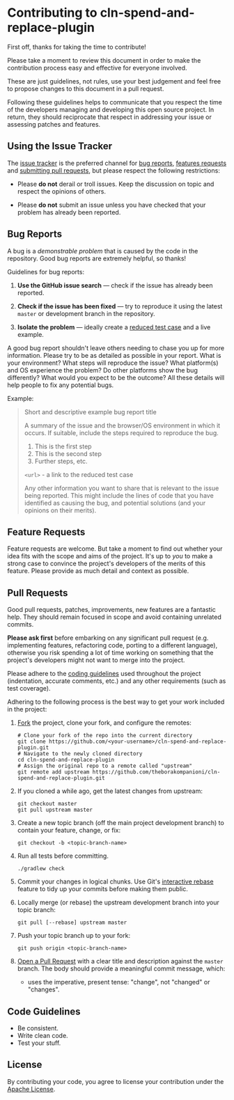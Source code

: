 # Contributing to cln-spend-and-replace-plugin

First off, thanks for taking the time to contribute!

Please take a moment to review this document in order to make the contribution
process easy and effective for everyone involved.

These are just guidelines, not rules, use your best judgement and feel free to propose changes 
to this document in a pull request.

Following these guidelines helps to communicate that you respect the time of
the developers managing and developing this open source project. In return,
they should reciprocate that respect in addressing your issue or assessing
patches and features.

## Using the Issue Tracker

The [issue tracker](https://github.com/theborakompanioni/cln-spend-and-replace-plugin/issues) is
the preferred channel for [bug reports](#bug-reports), [features requests](#feature-requests)
and [submitting pull requests](#pull-requests), but please respect the following
restrictions:

* Please **do not** derail or troll issues. Keep the discussion on topic and
  respect the opinions of others.

* Please **do not** submit an issue unless you have checked that your problem has
  already been reported.

## Bug Reports

A bug is a _demonstrable problem_ that is caused by the code in the repository.
Good bug reports are extremely helpful, so thanks!

Guidelines for bug reports:

1. **Use the GitHub issue search** &mdash; check if the issue has already been
   reported.

2. **Check if the issue has been fixed** &mdash; try to reproduce it using the
   latest `master` or development branch in the repository.

3. **Isolate the problem** &mdash; ideally create a [reduced test
   case](https://css-tricks.com/reduced-test-cases/) and a live example.


A good bug report shouldn't leave others needing to chase you up for more
information. Please try to be as detailed as possible in your report. What is
your environment? What steps will reproduce the issue? What platform(s) and OS
experience the problem? Do other platforms show the bug differently? What
would you expect to be the outcome? All these details will help people to fix
any potential bugs.

Example:

> Short and descriptive example bug report title
>
> A summary of the issue and the browser/OS environment in which it occurs. If
> suitable, include the steps required to reproduce the bug.
>
> 1. This is the first step
> 2. This is the second step
> 3. Further steps, etc.
>
> `<url>` - a link to the reduced test case
>
> Any other information you want to share that is relevant to the issue being
> reported. This might include the lines of code that you have identified as
> causing the bug, and potential solutions (and your opinions on their
> merits).


## Feature Requests

Feature requests are welcome. But take a moment to find out whether your idea
fits with the scope and aims of the project. It's up to *you* to make a strong
case to convince the project's developers of the merits of this feature. Please
provide as much detail and context as possible.


## Pull Requests

Good pull requests, patches, improvements, new features are a fantastic
help. They should remain focused in scope and avoid containing unrelated
commits.

**Please ask first** before embarking on any significant pull request (e.g.
implementing features, refactoring code, porting to a different language),
otherwise you risk spending a lot of time working on something that the
project's developers might not want to merge into the project.

Please adhere to the [coding guidelines](#code-guidelines) used throughout the
project (indentation, accurate comments, etc.) and any other requirements
(such as test coverage).

Adhering to the following process is the best way to get your work
included in the project:

1. [Fork](http://help.github.com/fork-a-repo/) the project, clone your fork,
   and configure the remotes:

   ```shell script
   # Clone your fork of the repo into the current directory
   git clone https://github.com/<your-username>/cln-spend-and-replace-plugin.git
   # Navigate to the newly cloned directory
   cd cln-spend-and-replace-plugin
   # Assign the original repo to a remote called "upstream"
   git remote add upstream https://github.com/theborakompanioni/cln-spend-and-replace-plugin.git
   ```

2. If you cloned a while ago, get the latest changes from upstream:

   ```shell script
   git checkout master
   git pull upstream master
   ```

3. Create a new topic branch (off the main project development branch) to
   contain your feature, change, or fix:

   ```shell script
   git checkout -b <topic-branch-name>
   ```

4. Run all tests before committing.
   ```shell script
   ./gradlew check
   ```
   
5. Commit your changes in logical chunks. Use Git's
   [interactive rebase](https://help.github.com/articles/interactive-rebase)
   feature to tidy up your commits before making them public.

6. Locally merge (or rebase) the upstream development branch into your topic branch:

   ```shell script
   git pull [--rebase] upstream master
   ```
   
7. Push your topic branch up to your fork:

   ```shell script
   git push origin <topic-branch-name>
   ```

8. [Open a Pull Request](https://help.github.com/articles/using-pull-requests/)
    with a clear title and description against the `master` branch.
    The body should provide a meaningful commit message, which:
    - uses the imperative, present tense: "change", not "changed" or "changes".


## Code Guidelines

- Be consistent.
- Write clean code.
- Test your stuff.

## License

By contributing your code, you agree to license your contribution under the [Apache License](LICENSE).
